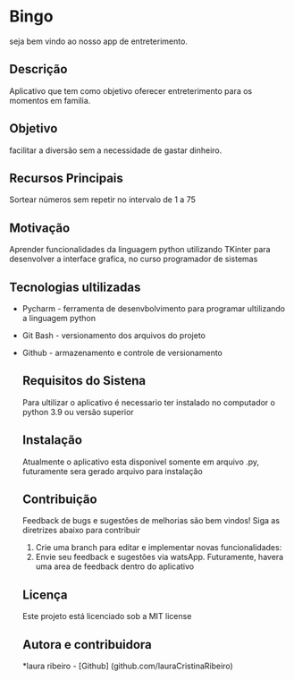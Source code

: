# Bingo 
seja bem vindo ao nosso app de entreterimento.

## Descrição
Aplicativo que tem como objetivo oferecer entreterimento para os momentos em familia.

## Objetivo
facilitar a diversão sem a necessidade de gastar dinheiro.

## Recursos Principais 
Sortear números sem repetir no intervalo de 1 a 75

## Motivação 
Aprender funcionalidades da linguagem python utilizando TKinter para desenvolver a interface grafica, no curso programador de sistemas

## Tecnologias ultilizadas
* Pycharm - ferramenta de desenvbolvimento para programar ultilizando a linguagem python
* Git Bash - versionamento dos arquivos do projeto
* Github - armazenamento e controle de versionamento

  ## Requisitos do Sistena
  Para ultilizar o aplicativo é necessario ter instalado no computador o python 3.9 ou versão superior

  ## Instalação
  Atualmente o aplicativo esta disponivel somente em arquivo .py, futuramente sera gerado arquivo para instalação

  ## Contribuição
  Feedback de bugs e sugestões de melhorias são bem vindos! Siga as diretrizes abaixo para contribuir

  1. Crie uma branch para editar e implementar novas funcionalidades:
  2. Envie seu feedback e sugestões via watsApp. Futuramente, havera uma area de feedback dentro do aplicativo

  ## Licença
  Este projeto está licenciado sob a MIT license

  ## Autora e contribuidora
  *laura ribeiro - [Github] (github.com/lauraCristinaRibeiro)
